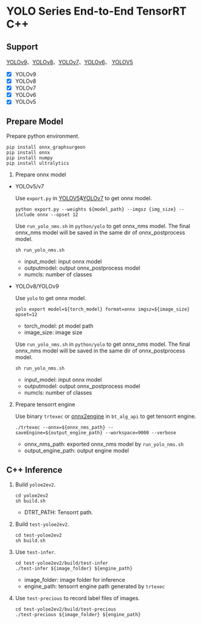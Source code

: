# YOLO Series End-to-End TensorRT C++ 

## Support
[YOLOv9](https://github.com/WongKinYiu/yolov9)、[YOLOv8](https://v8docs.ultralytics.com/)、[YOLOv7](https://github.com/WongKinYiu/yolov7)、[YOLOv6](https://github.com/meituan/YOLOv6)、 [YOLOV5](https://github.com/ultralytics/yolov5)

- [x] YOLOv9
- [x] YOLOv8
- [x] YOLOv7
- [x] YOLOv6
- [x] YOLOv5

##  Prepare Model

Prepare python environment.

```
pip install onnx_graphsurgeon
pip install onnx
pip install numpy
pip install ultralytics
```

1. Prepare onnx model

* YOLOv5/v7

    Use `export.py` in [YOLOV5](https://github.com/ultralytics/yolov5)&[YOLOv7](https://github.com/WongKinYiu/yolov7) to get onnx model.

    ```
    python export.py --weights ${model_path} --imgsz {img_size} --include onnx --opset 12
    ```

    Use `run_yolo_nms.sh` in `python/yolo` to get onnx_nms model. The final onnx_nms model will be saved in the same dir of onnx_postprocess model.

    ```
    sh run_yolo_nms.sh
    ```

    * input_model: input onnx model
    * outputmodel: output onnx_postprocess model
    * numcls: number of classes 

* YOLOv8/YOLOv9

    Use `yolo` to get onnx model.
    ```
    yolo export model=${torch_model} format=onnx imgsz=${image_size} opset=12
    ```

    * torch_model: pt model path
    * image_size: image size

    Use `run_yolo_nms.sh` in `python/yolo` to get onnx_nms model. The final onnx_nms model will be saved in the same dir of onnx_postprocess model.

    ```
    sh run_yolo_nms.sh
    ```

    * input_model: input onnx model
    * outputmodel: output onnx_postprocess model
    * numcls: number of classes 

2. Prepare tensorrt engine

    Use binary `trtexec` or [onnx2engine](../../onnx2engine/README.md) in `bt_alg_api` to get tensorrt engine.

    ```
    ./trtexec --onnx=${onnx_nms_path} --saveEngine=${output_engine_path} --workspace=9000 --verbose   
    ```

    * onnx_nms_path: exported onnx_nms model by `run_yolo_nms.sh`
    * output_engine_path: output engine model


## C++ Inference 

1. Build `yoloe2ev2`.

    ```
    cd yoloe2ev2
    sh build.sh
    ```

    * DTRT_PATH: Tensorrt path.

2. Build `test-yoloe2ev2`.

    ```
    cd test-yoloe2ev2
    sh build.sh
    ```

3. Use `test-infer`.

    ```
    cd test-yoloe2ev2/build/test-infer
    ./test-infer ${image_folder} ${engine_path}
    ```

    * image_folder: image folder for inference
    * engine_path: tensorrt engine path generated by `trtexec`

4. Use `test-precious` to record label files of images.

    ```
    cd test-yoloe2ev2/build/test-precious
    ./test-precious ${image_folder} ${engine_path}
    
    ```